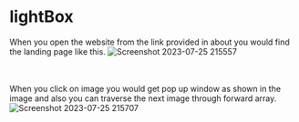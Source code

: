 # lightBox
When you open the website from the link provided in about you would find the landing page like this.
![Screenshot 2023-07-25 215557](https://github.com/akashD7892/lightBox/assets/116936246/76b6b584-06e3-49cb-8083-5cceb39db622)

<br/><br/>
When you click on image you would get pop up window as shown in the image and also you can traverse the next image through forward array.
![Screenshot 2023-07-25 215707](https://github.com/akashD7892/lightBox/assets/116936246/11d0346f-5bba-4347-ae2b-52d57ba88bd9)
